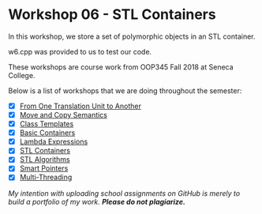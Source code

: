 # Workshop 06 - STL Containers

In this workshop, we store a set of polymorphic objects in an STL container.

w6.cpp was provided to us to test our code.

These workshops are course work from OOP345 Fall 2018 at Seneca College. 

Below is a list of workshops that we are doing throughout the semester:
- [x] [From One Translation Unit to Another](https://github.com/Tibbs39/OOP345-workshop1)
- [x] [Move and Copy Semantics](https://github.com/Tibbs39/OOP345-workshop2)
- [x] [Class Templates](https://github.com/Tibbs39/OOP345-workshop3)
- [x] [Basic Containers](https://github.com/Tibbs39/OOP345-workshop4)
- [x] [Lambda Expressions](https://github.com/Tibbs39/OOP345-workshop5)
- [x] [STL Containers](https://github.com/Tibbs39/OOP345-workshop6)
- [x] [STL Algorithms](https://github.com/Tibbs39/OOP345-workshop7)
- [x] [Smart Pointers](https://github.com/Tibbs39/OOP345-workshop8)
- [x] [Multi-Threading](https://github.com/Tibbs39/OOP345-workshop9)

*My intention with uploading school assignments on GitHub is merely to build a portfolio of my work.* **_Please do not plagiarize._**
